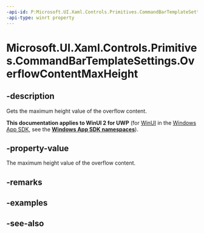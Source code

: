 ```yaml
---
-api-id: P:Microsoft.UI.Xaml.Controls.Primitives.CommandBarTemplateSettings.OverflowContentMaxHeight
-api-type: winrt property
---
```


<!-- Property syntax
public double OverflowContentMaxHeight { get; }
-->

# Microsoft.UI.Xaml.Controls.Primitives.CommandBarTemplateSettings.OverflowContentMaxHeight

## -description
Gets the maximum height value of the overflow content.

**This documentation applies to WinUI 2 for UWP** (for [WinUI](/windows/apps/winui/winui3/) in the [Windows App SDK](/windows/apps/windows-app-sdk/), see the **[Windows App SDK namespaces](/windows/windows-app-sdk/api/winrt/)**).

## -property-value
The maximum height value of the overflow content.

## -remarks

## -examples

## -see-also
